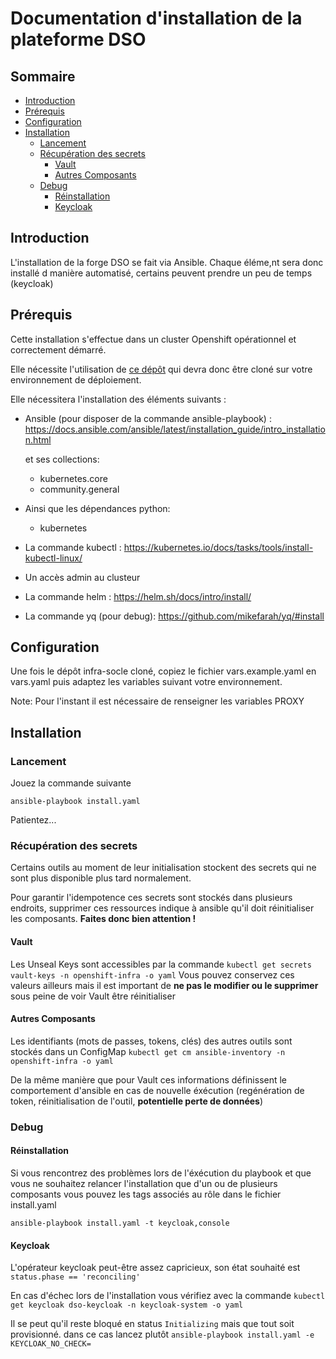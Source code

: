 # Documentation d'installation de la plateforme DSO

## Sommaire
- [Introduction](#introduction)
- [Prérequis](#prérequis)
- [Configuration](#configuration)
- [Installation](#installation)
  - [Lancement](#lancement)
  - [Récupération des secrets](#récupération-des-secrets)
    - [Vault](#vault)
    - [Autres Composants](#autres-composants)
  - [Debug](#debug)
    - [Réinstallation](#réinstallation)
    - [Keycloak](#keycloak)

## Introduction

L'installation de la forge DSO se fait via Ansible. Chaque éléme,nt sera donc installé d manière automatisé, certains peuvent prendre un peu de temps (keycloak)

## Prérequis

Cette installation s'effectue dans un cluster Openshift opérationnel et correctement démarré.

Elle nécessite l'utilisation de [ce dépôt](https://github.com/dnum-mi/dso-socle) qui devra donc être cloné sur votre environnement de déploiement.

Elle nécessitera l'installation des éléments suivants :

- Ansible (pour disposer de la commande ansible-playbook) :
  https://docs.ansible.com/ansible/latest/installation_guide/intro_installation.html

  et ses collections:
  - kubernetes.core
  - community.general

- Ainsi que les dépendances python:
  - kubernetes

- La commande kubectl :
  https://kubernetes.io/docs/tasks/tools/install-kubectl-linux/

- Un accès admin au clusteur

- La commande helm :
  https://helm.sh/docs/intro/install/

- La commande yq (pour debug):
  https://github.com/mikefarah/yq/#install

## Configuration

Une fois le dépôt infra-socle cloné, copiez le fichier vars.example.yaml en vars.yaml puis adaptez les variables suivant votre environnement.

Note: Pour l'instant il est nécessaire de renseigner les variables PROXY

## Installation

### Lancement
Jouez la commande suivante

```ansible-playbook install.yaml```

Patientez...

### Récupération des secrets
Certains outils au moment de leur initialisation stockent des secrets qui ne sont plus disponible plus tard normalement.

Pour garantir l'idempotence ces secrets sont stockés dans plusieurs endroits, supprimer ces ressources indique à ansible qu'il doit réinitialiser les composants. **Faites donc bien attention !**

#### Vault
Les Unseal Keys sont accessibles par la commande
```kubectl get secrets vault-keys -n openshift-infra -o yaml```
Vous pouvez conservez ces valeurs ailleurs mais il est important de **ne pas le modifier ou le supprimer** sous peine de voir Vault être réinitialiser

#### Autres Composants
Les identifiants (mots de passes, tokens, clés) des autres outils sont stockés dans un ConfigMap
```kubectl get cm ansible-inventory -n openshift-infra -o yaml```

De la même manière que pour Vault ces informations définissent le comportement d'ansible en cas de nouvelle éxécution (regénération de token, réinitialisation de l'outil, **potentielle perte de données**)

### Debug
#### Réinstallation
Si vous rencontrez des problèmes lors de l'éxécution du playbook et que vous ne souhaitez relancer l'installation que d'un ou de plusieurs composants vous pouvez les tags associés au rôle dans le fichier install.yaml

```ansible-playbook install.yaml -t keycloak,console```

#### Keycloak
L'opérateur keycloak peut-être assez capricieux, son état souhaité est `status.phase == 'reconciling'`

En cas d'échec lors de l'installation vous vérifiez avec la commande `kubectl get keycloak dso-keycloak -n keycloak-system -o yaml`

Il se peut qu'il reste bloqué en status `Initializing` mais que tout soit provisionné. dans ce cas lancez plutôt
```ansible-playbook install.yaml -e KEYCLOAK_NO_CHECK=```

